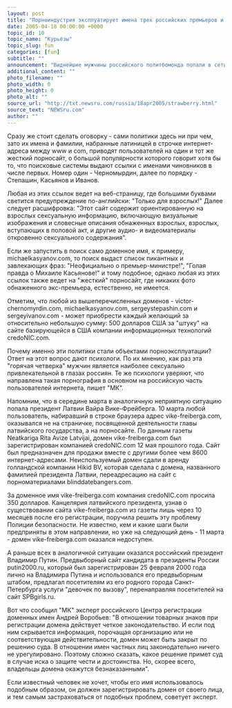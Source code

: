 ```yaml
---
layout: post
title: "Порноиндустрия эксплуатирует имена трех российских премьеров и министра обороны"
date: 2005-04-18 00:00:00 +0000
topic_id: 10
topic_name: "Курьёзы"
topic_slug: fun
categories: [fun]
subtitle: ""
announcement: "Виднейшие мужчины российского политбомонда попали в сети мировой порноиндустрии: сразу три бывших премьер-министра - Михаил Касьянов, Сергей Степашин, Виктор Черномырдин - и действующий министр обороны Сергей Иванов оказались вовлечены в производство интернет-\"клубнички\", пишет газета \"Московский комсомолец\"."
additional_content: ""
photo_filename: ""
photo_width: 0
photo_height: 0
photo_alt: ""
source_url: "http://txt.newsru.com/russia/18apr2005/strawberry.html"
source_text: "NEWSru.com"
author: ""
---
```

Сразу же стоит сделать оговорку - сами политики здесь ни при чем, зато их имена и фамилии, набранные латиницей в строчке интернет-адреса между www и com, приводят пользователей на один и тот же жесткий порносайт, о большой популярности которого говорит хотя бы то, что поисковые системы выдают ссылки с именами чиновников в числе первых. Номер один - Черномырдин, далее по порядку - Степашин, Касьянов и Иванов.

Любая из этих ссылок ведет на веб-страницу, где большими буквами светится предупреждение по-английски: "Только для взрослых!" Далее следует расшифровка: "Этот сайт содержит ориентированную на взрослых сексуальную информацию, включающую визуальные изображения и словесные описания обнаженных взрослых, взрослых, вступающих в половой акт, и другие аудио- и видеоматериалы откровенно сексуального содержания".

Если же запустить в поиск само доменное имя, к примеру, michaelkasyanov.com, то поиск выдаст список пикантных и завлекающих фраз: "Неофициально о премьер-министре!", "Голая правда о Михаиле Касьянове!" и тому подобное, однако любая из этих ссылок также ведет на "жесткий" порносайт, где никаких фото обнаженного экс-премьера, естественно, не имеется.

Отметим, что любой из вышеперечисленных доменов - victor-chernomyrdin.com, michaelkasyanov.com, sergeystepashin.com и sergeyivanov.com - может приобрести каждый желающий за относительно небольшую сумму: 500 долларов США за "штуку" на сайте базирующейся в США компании информационных технологий credoNIC.com.

Почему именно эти политики стали объектами порноэксплуатации? Ответ на этот вопрос дают психологи. По их мнению, как раз эта "горячая четверка" мужчин является наиболее сексуально привлекательной в глазах россиян. Те же психологи уверяют, что направлена такая порнография в основном на российскую часть пользователей интернета, пишет "МК".

Напомним, что в середине марта в аналогичную неприятную ситуацию попала президент Латвии Вайра Вике-Фрейберга. 10 марта любой пользователь, набиравший в строке браузера адрес vike-freiberga.com, оказывался не на страничке, посвященной деятельности главы латвийского государства, а на порносайте. По данным газеты Neatkariga Rita Avize Latvijai, домен vike-freiberga.com был зарегистрирован компанией credoNIC.com 12 мая прошлого года. Сайт был предназначен для продажи вместе с другими более чем 8600 интернет-адресами. Неиспользуемый домен сдали в аренду голландской компании Hikid BV, которая сделала с домена, названного фамилией президента Латвии, переадресацию на сайт с порноматериалами blinddatebangers.com.

За доменное имя vike-freiberga.com компания credoNIC.com просила 350 долларов. Канцелярия латвийского президента, узнав о существовании сайта vike-freiberga.com из газеты лишь через 10 месяцев после его регистрации, поручила решить эту проблему Полиции безопасности. Не известно, кем и какие шаги были предприняты в этом направлении, но уже на следующий день - 11 марта - домен vike-freiberga.com оказался недоступен.

А раньше всех в аналогичной ситуации оказался российский президент Владимир Путин. Предвыборный сайт кандидата в президенты России putin2000.ru, который был зарегистрирован 25 февраля 2000 года лично на Владимира Путина и использовался его предвыборным штабом, предлагал посетителям из его родного города Санкт-Петербурга услуги "девочек по вызову", перенаправляя посетителей на сайт SPBgirls.ru.

Вот что сообщил "МК" эксперт российского Центра регистрации доменных имен Андрей Воробьев: "В отношении товарных знаков при регистрации домена действует четкое законодательство. И если под ним скрывается информация, порочащая организацию или не соответствующая действительности, домен может быть закрыт по решению суда. В отношении имен частных лиц законодательно ничего не урегулировано. Поэтому сложно сказать, какое решение примет суд в случае иска о защите чести и достоинства. Но, скорее всего, владельцы домена окажутся безнаказанными".

Если известный человек не хочет, чтобы его имя использовалось подобным образом, он должен зарегистрировать домен от своего лица, и тем самым застраховаться от подобных проблем, советует эксперт.
